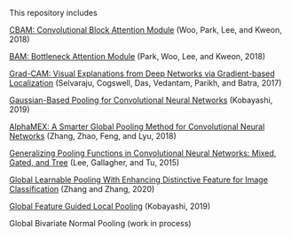 This repository includes

[CBAM: Convolutional Block Attention Module](https://arxiv.org/abs/1807.06521) (Woo, Park, Lee, and Kweon, 2018)

[BAM: Bottleneck Attention Module](https://arxiv.org/abs/1807.06514) (Park, Woo, Lee, and Kweon, 2018)

[Grad-CAM: Visual Explanations from Deep Networks via Gradient-based Localization](https://arxiv.org/abs/1610.02391) (Selvaraju, Cogswell, Das, Vedantam, Parikh, and Batra, 2017)

[Gaussian-Based Pooling for Convolutional Neural Networks](https://proceedings.neurips.cc/paper/2019/hash/cca289d2a4acd14c1cd9a84ffb41dd29-Abstract.html) (Kobayashi, 2019)

[AlphaMEX: A Smarter Global Pooling Method for Convolutional Neural Networks](https://www.sciencedirect.com/science/article/pii/S0925231218310610) (Zhang, Zhao, Feng, and Lyu, 2018)

[Generalizing Pooling Functions in Convolutional Neural Networks: Mixed, Gated, and Tree](https://arxiv.org/abs/1509.08985) (Lee, Gallagher, and Tu, 2015)

[Global Learnable Pooling With Enhancing Distinctive Feature for Image Classification](https://ieeexplore.ieee.org/document/9099228) (Zhang and Zhang, 2020)

[Global Feature Guided Local Pooling](https://ieeexplore.ieee.org/document/9009537) (Kobayashi, 2019)

Global Bivariate Normal Pooling (work in process)
